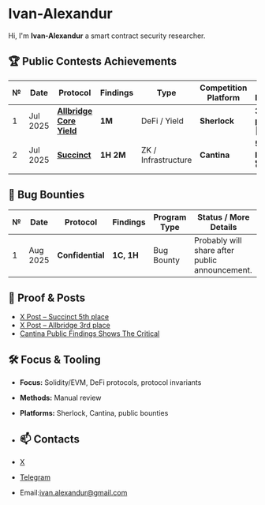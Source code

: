 # Ivan-Alexandur
Hi, I'm **Ivan-Alexandur** a smart contract security researcher. 

## 🏆 Public Contests Achievements

| № | Date      | Protocol                 | Findings | Type                | Competition Platform | More Details |
|---|-----------|--------------------------|----------|---------------------|----------------------|--------------|
| 1 | Jul 2025  | [**Allbridge Core Yield**](https://audits.sherlock.xyz/contests/1051) | **1M**   | DeFi / Yield        | **Sherlock**         |  **3rd place** 🥉|
| 2 | Jul 2025      | [**Succinct**](https://cantina.xyz/code/bd882748-077e-4e55-853f-f8df70109dbb/overview/leaderboard)             | **1H** **2M**        | ZK / Infrastructure | **Cantina**          | **5th place** 🎖️|

## 🐞 Bug Bounties
| № | Date     | Protocol               | Findings     | Program Type | Status / More Details |
|---|----------|------------------------|--------------|--------------|-----------------------|
| 1 | Aug 2025     | **Confidential**  | **1C, 1H**   | Bug Bounty   | Probably will share after public announcement. |

## 📸 Proof & Posts
- [X Post – Succinct 5th place](https://x.com/ivanalexandurr/status/1958845637413241166)  
- [X Post – Allbridge 3rd place](https://x.com/ivanalexandurr/status/1958857334630797356)  
- [Cantina Public Findings Shows The Critical](https://cantina.xyz/u/ivanalexandur)


## 🛠️ Focus & Tooling
- **Focus:** Solidity/EVM, DeFi protocols, protocol invariants  
- **Methods:** Manual review
- **Platforms:** Sherlock, Cantina, public bounties

- ## 📫 Contacts
- [X](https://x.com/ivanalexandurr)
- [Telegram](t.me/ivanalexandur)
- Email:ivan.alexandur@gmail.com 




